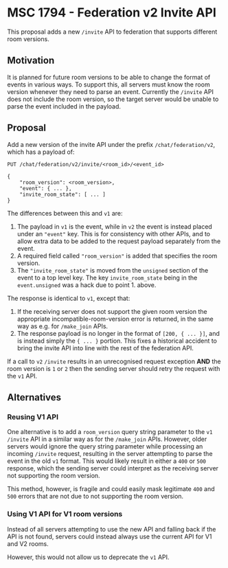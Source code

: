 # MSC 1794 - Federation v2 Invite API

This proposal adds a new `/invite` API to federation that supports different
room versions.

## Motivation

It is planned for future room versions to be able to change the format of events
in various ways. To support this, all servers must know the room version
whenever they need to parse an event.  Currently the `/invite` API does not
include the room version, so the target server would be unable to parse the event included in the payload.

## Proposal

Add a new version of the invite API under the prefix `/chat/federation/v2`,
which has a payload of:

```
PUT /chat/federation/v2/invite/<room_id>/<event_id>

{
    "room_version": <room_version>,
    "event": { ... },
    "invite_room_state": [ ... ]
}
```

The differences between this and `v1` are:

1. The payload in `v1` is the event, while in `v2` the event is instead placed
   under an `"event"` key. This is for consistency with other APIs, and to allow
   extra data to be added to the request payload separately from the event.
2. A required field called `"room_version"` is added that specifies the room
   version.
3. The `"invite_room_state"` is moved from the `unsigned` section of the event
   to a top level key. The key `invite_room_state` being in the `event.unsigned`
   was a hack due to point 1. above.


The response is identical to `v1`, except that:

1. If the receiving server does not support the given room version the
   appropriate incompatible-room-version error is returned, in the same way
   as e.g. for `/make_join` APIs.
2. The response payload is no longer in the format of `[200, { ... }]`, and is
   instead simply the `{ ... }` portion. This fixes a historical accident to
   bring the invite API into line with the rest of the federation API.


If a call to `v2` `/invite` results in an unrecognised request exception **AND**
the room version is `1` or `2` then the sending server should retry the request
with the `v1` API.


## Alternatives


### Reusing V1 API

One alternative is to add a `room_version` query string parameter to the `v1`
`/invite` API in a similar way as for the `/make_join` APIs. However, older
servers would ignore the query string parameter while processing an incoming
`/invite` request, resulting in the server attempting to parse the event in the
old `v1` format. This would likely result in either a `400` or `500` response,
which the sending server could interpret as the receiving server not supporting
the room version.

This method, however, is fragile and could easily mask legitimate `400` and
`500` errors that are not due to not supporting the room version.


### Using V1 API for V1 room versions

Instead of all servers attempting to use the new API and falling back if the API
is not found, servers could instead always use the current API for V1 and V2
rooms.

However, this would not allow us to deprecate the `v1` API.
